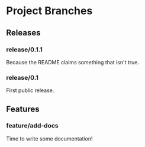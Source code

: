 # Project Branches

## Releases

### release/0.1.1

Because the README claims something that isn't true.

### release/0.1

First public release.

## Features

### feature/add-docs

Time to write some documentation!
